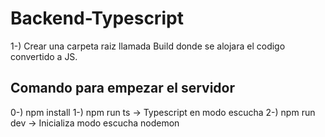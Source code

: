 # Backend-Typescript

1-) Crear una carpeta raiz llamada Build donde se alojara el codigo convertido a JS.

## Comando para empezar el servidor
0-) npm install
1-) npm run ts  -> Typescript en modo escucha
2-) npm run dev -> Inicializa modo escucha nodemon





